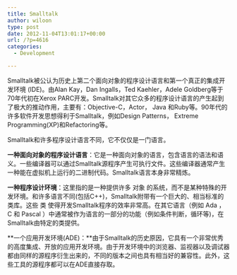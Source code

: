 ```yaml
---
title: Smalltalk
author: wiloon
type: post
date: 2012-11-04T13:01:17+00:00
url: /?p=4616
categories:
  - Development

---
```

Smalltalk被公认为历史上第二个面向对象的程序设计语言和第一个真正的集成开发环境 (IDE)。由Alan Kay，Dan Ingalls，Ted Kaehler，Adele Goldberg等于70年代初在Xerox PARC开发。Smalltalk对其它众多的程序设计语言的产生起到了极大的推动作用，主要有：Objective-C，Actor， Java 和Ruby等。90年代的许多软件开发思想得利于Smalltalk，例如Design Patterns， Extreme Programming(XP)和Refactoring等。

Smalltalk和许多程序设计语言不同，它不仅仅是一门语言。




**一种面向对象的程序设计语言**：它是一种面向对象的语言，包含语言的语法和语义。一些编译器可以通过Smalltalk源程序产生可执行文件。这些编译器通常产生一种能在虚拟机上运行的二进制代码。Smalltalk语言本身非常精炼。




**一种程序设计环境**：这里指的是一种提供许多 对象 的系统，而不是某种特殊的开发环境。和许多语言不同(包括C++)，Smalltalk附带有一个巨大的、相当标准的类库。这些 类 使得开发Smalltalk程序的效率非常高。在其它语言（例如 Ada ， C 和 Pascal ）中通常被作为语言的一部分的功能（例如条件判断，循环等)，在Smalltalk由特定的类提供。




**一个应用开发环境(ADE)：**由于Smalltalk的历史原因，它具有一个非常优秀的高度集成、开放的应用开发环境。由于开发环境中的浏览器、监视器以及调试器都由同样的源程序衍生出来的，不同的版本之间也具有相当好的兼容性。此外，这些工具的源程序都可以在ADE直接存取。